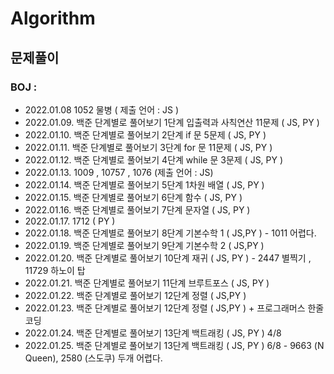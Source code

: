 # Algorithm

## 문제풀이

### BOJ :

- 2022.01.08 1052 물병 ( 제출 언어 : JS )
- 2022.01.09. 백준 단계별로 풀어보기 1단계 입출력과 사칙연산 11문제 ( JS, PY )
- 2022.01.10. 백준 단계별로 풀어보기 2단계 if 문 5문제 ( JS, PY )
- 2022.01.11. 백준 단계별로 풀어보기 3단계 for 문 11문제 ( JS, PY )
- 2022.01.12. 백준 단계별로 풀어보기 4단계 while 문 3문제 ( JS, PY )
- 2022.01.13. 1009 , 10757 , 1076 (제출 언어 : JS)
- 2022.01.14. 백준 단계별로 풀어보기 5단계 1차원 배열 ( JS, PY )
- 2022.01.15. 백준 단계별로 풀어보기 6단계 함수 ( JS, PY )
- 2022.01.16. 백준 단계별로 풀어보기 7단계 문자열 ( JS, PY )
- 2022.01.17. 1712 ( PY )
- 2022.01.18. 백준 단계별로 풀어보기 8단계 기본수학 1 ( JS,PY ) - 1011 어렵다.
- 2022.01.19. 백준 단계별로 풀어보기 9단계 기본수학 2 ( JS,PY )
- 2022.01.20. 백준 단계별로 풀어보기 10단계 재귀 ( JS, PY ) - 2447 별찍기 , 11729 하노이 탑
- 2022.01.21. 백준 단계별로 풀어보기 11단계 브루트포스 ( JS, PY )
- 2022.01.22. 백준 단계별로 풀어보기 12단계 정렬 ( JS,PY )
- 2022.01.23. 백준 단계별로 풀어보기 12단계 정렬 ( JS,PY ) + 프로그래머스 한줄코딩
- 2022.01.24. 백준 단계별로 풀어보기 13단계 백트래킹 ( JS, PY ) 4/8
- 2022.01.25. 백준 단계별로 풀어보기 13단계 백트래킹 ( JS, PY ) 6/8 - 9663 (N Queen), 2580 (스도쿠) 두개 어렵다.
